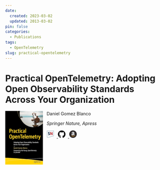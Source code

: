```yaml
---
date:
  created: 2023-03-02
  updated: 2013-03-02
pin: false
categories:
  - Publications
tags:
  - OpenTelemetry
slug: practical-opentelemetry
---
```


# Practical OpenTelemetry: Adopting Open Observability Standards Across Your Organization

<a href="https://link.springer.com/book/10.1007/978-1-4842-9075-0">
  <img src="/assets/img/practical_opentelemetry.png" alt="Practical OpenTelemetry logo" style="float: left; width: 120px; margin-right: 12px"/>
</a>

Daniel Gomez Blanco

_Springer Nature, Apress_

<a href="https://link.springer.com/book/10.1007/978-1-4842-9075-0">
    <img src="/assets/img/springer_nature.png" alt="Springer Nature logo" style="width: 24px; margin-right: 8px"/>
</a>
<a href="https://github.com/Apress/practical-open-telemetry">
    <img src="/assets/img/github.png" alt="GitHub logo" style="width: 24px; margin-right: 8px"/>
</a>
<a href="https://www.amazon.co.uk/Practical-OpenTelemetry-Observability-Standards-Organization/dp/1484290747">
    <img src="/assets/img/amazon.png" alt="Amazon logo" style="width: 24px; margin-right: 8px"/>
</a>
